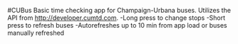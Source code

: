 #CUBus
Basic time checking app for Champaign-Urbana buses.
Utilizes the API from http://developer.cumtd.com.
-Long press to change stops
-Short press to refresh buses
-Autorefreshes up to 10 min from app load or buses manually refreshed
